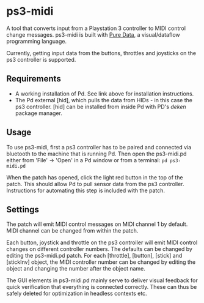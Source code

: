 # ps3-midi

A tool that converts input from a Playstation 3 controller to MIDI control change messages. ps3-midi is built with [Pure Data](https://puredata.info/), a visual/dataflow programming language.

Currently, getting input data from the buttons, throttles and joysticks on the ps3 controller is supported.

## Requirements

- A working installation of Pd. See link above for installation instructions.
- The Pd external [hid], which pulls the data from HIDs - in this case the ps3 controller. [hid] can be installed from inside Pd with PD's _deken_ package manager.

## Usage

To use ps3-midi, first a ps3 controller has to be paired and connected via bluetooth to the machine that is running Pd. Then open the ps3-midi.pd either from 'File' -> 'Open' in a Pd window or from a terminal: `pd ps3-midi.pd`

When the patch has opened, click the light red button in the top of the patch. This should allow Pd to pull sensor data from the ps3 controller. Instructions for automating this step is included with the patch.

## Settings

The patch will emit MIDI control messages on MIDI channel 1 by default. MIDI channel can be changed from within the patch.

Each button, joystick and throttle on the ps3 controller will emit MIDI control changes on different controller numbers. The defaults can be changed by editing the ps3-midi.pd patch. For each [throttle], [button], [stick] and [stickInv] object, the MIDI controller number can be changed by editing the object and changing the number after the object name.

The GUI elements in ps3-midi.pd mainly serve to deliver visual feedback for quick verification that everything is connected correctly. These can thus be safely deleted for optimization in headless contexts etc.

